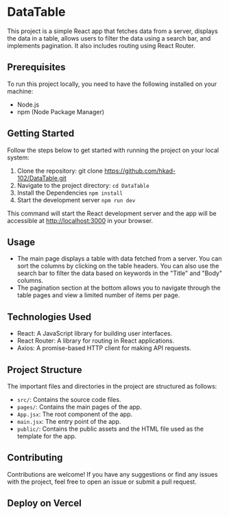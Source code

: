 # DataTable

This project is a simple React app that fetches data from a server, displays the data in a table, allows users to filter the data using a search bar, and implements pagination. It also includes routing using React Router.

## Prerequisites

To run this project locally, you need to have the following installed on your machine:

- Node.js
- npm (Node Package Manager)

## Getting Started

Follow the steps below to get started with running the project on your local system:

1. Clone the repository:
   git clone https://github.com/hkad-102/DataTable.git
2. Navigate to the project directory:
   `cd DataTable`
3. Install the Dependencies
   `npm install`
4. Start the development server
   `npm run dev`


This command will start the React development server and the app will be accessible at [http://localhost:3000](http://localhost:3000) in your browser.

## Usage

- The main page displays a table with data fetched from a server. You can sort the columns by clicking on the table headers. You can also use the search bar to filter the data based on keywords in the "Title" and "Body" columns.
- The pagination section at the bottom allows you to navigate through the table pages and view a limited number of items per page.

## Technologies Used

- React: A JavaScript library for building user interfaces.
- React Router: A library for routing in React applications.
- Axios: A promise-based HTTP client for making API requests.

## Project Structure

The important files and directories in the project are structured as follows:

- `src/`: Contains the source code files.
- `pages/`: Contains the main pages of the app.
- `App.jsx`: The root component of the app.
- `main.jsx`: The entry point of the app.
- `public/`: Contains the public assets and the HTML file used as the template for the app.

## Contributing

Contributions are welcome! If you have any suggestions or find any issues with the project, feel free to open an issue or submit a pull request.

## Deploy on Vercel


